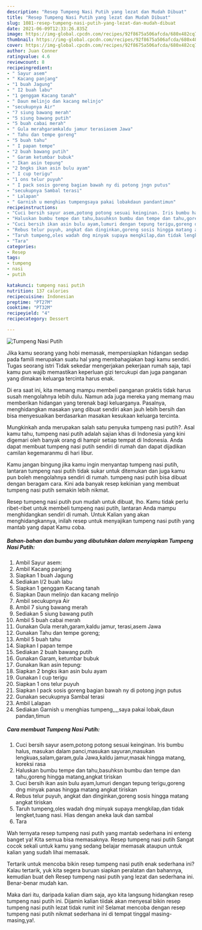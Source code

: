 ```yaml
---
description: "Resep Tumpeng Nasi Putih yang lezat dan Mudah Dibuat"
title: "Resep Tumpeng Nasi Putih yang lezat dan Mudah Dibuat"
slug: 1081-resep-tumpeng-nasi-putih-yang-lezat-dan-mudah-dibuat
date: 2021-06-09T12:33:26.835Z
image: https://img-global.cpcdn.com/recipes/92f8675a506afcda/680x482cq70/tumpeng-nasi-putih-foto-resep-utama.jpg
thumbnail: https://img-global.cpcdn.com/recipes/92f8675a506afcda/680x482cq70/tumpeng-nasi-putih-foto-resep-utama.jpg
cover: https://img-global.cpcdn.com/recipes/92f8675a506afcda/680x482cq70/tumpeng-nasi-putih-foto-resep-utama.jpg
author: Juan Conner
ratingvalue: 4.6
reviewcount: 8
recipeingredient:
- " Sayur asem"
- " Kacang panjang"
- "1 buah Jagung"
- " I2 buah labu"
- "1 genggam Kacang tanah"
- " Daun melinjo dan kacang melinjo"
- "secukupnya Air"
- "7 siung bawang merah"
- "5 siung bawang putih"
- "5 buah cabai merah"
- " Gula merahgaramkaldu jamur terasiasem Jawa"
- " Tahu dan tempe goreng"
- "5 buah tahu"
- " I papan tempe"
- "2 buah bawang putih"
- " Garam ketumbar bubuk"
- " Ikan asin tepung"
- "2 bngks ikan asin bulu ayam"
- " I cup terigu"
- "1 ons telur puyuh"
- " I pack sosis goreng bagian bawah ny di potong jngn putus"
- "secukupnya Sambal terasi"
- " Lalapan"
- " Garnish u menghias tumpengsaya pakai lobakdaun pandantimun"
recipeinstructions:
- "Cuci bersih sayur asem,potong potong sesuai keinginan. Iris bumbu halus, masukan dalam panci,masukan sayuran,masukan lengkuas,salam,garam,gula Jawa,kaldu jamur,masak hingga matang, koreksi rasa"
- "Haluskan bumbu tempe dan tahu,basuhksn bumbu dan tempe dan tahu,goreng hingga matang,angkat tiriskan"
- "Cuci bersih ikan asin bulu ayam,lumuri dengan tepung terigu,goreng dng minyak panas hingga matang angkat tiriskan"
- "Rebus telur puyuh, angkat dan dinginkan,goreng sosis hingga matang angkat tiriskan"
- "Taruh tumpeng,oles wadah dng minyak supaya mengkilap,dan tidak lengket,tuang nasi. Hias dengan aneka lauk dan sambal"
- "Tara"
categories:
- Resep
tags:
- tumpeng
- nasi
- putih

katakunci: tumpeng nasi putih 
nutrition: 137 calories
recipecuisine: Indonesian
preptime: "PT27M"
cooktime: "PT32M"
recipeyield: "4"
recipecategory: Dessert

---
```



![Tumpeng Nasi Putih](https://img-global.cpcdn.com/recipes/92f8675a506afcda/680x482cq70/tumpeng-nasi-putih-foto-resep-utama.jpg)

Jika kamu seorang yang hobi memasak, mempersiapkan hidangan sedap pada famili merupakan suatu hal yang membahagiakan bagi kamu sendiri. Tugas seorang istri Tidak sekedar mengerjakan pekerjaan rumah saja, tapi kamu pun wajib memastikan keperluan gizi tercukupi dan juga panganan yang dimakan keluarga tercinta harus enak.

Di era  saat ini, kita memang mampu membeli panganan praktis tidak harus susah mengolahnya lebih dulu. Namun ada juga mereka yang memang mau memberikan hidangan yang terenak bagi keluarganya. Pasalnya, menghidangkan masakan yang dibuat sendiri akan jauh lebih bersih dan bisa menyesuaikan berdasarkan masakan kesukaan keluarga tercinta. 



Mungkinkah anda merupakan salah satu penyuka tumpeng nasi putih?. Asal kamu tahu, tumpeng nasi putih adalah sajian khas di Indonesia yang kini digemari oleh banyak orang di hampir setiap tempat di Indonesia. Anda dapat membuat tumpeng nasi putih sendiri di rumah dan dapat dijadikan camilan kegemaranmu di hari libur.

Kamu jangan bingung jika kamu ingin menyantap tumpeng nasi putih, lantaran tumpeng nasi putih tidak sukar untuk ditemukan dan juga kamu pun boleh mengolahnya sendiri di rumah. tumpeng nasi putih bisa dibuat dengan beragam cara. Kini ada banyak resep kekinian yang membuat tumpeng nasi putih semakin lebih nikmat.

Resep tumpeng nasi putih pun mudah untuk dibuat, lho. Kamu tidak perlu ribet-ribet untuk membeli tumpeng nasi putih, lantaran Anda mampu menghidangkan sendiri di rumah. Untuk Kalian yang akan menghidangkannya, inilah resep untuk menyajikan tumpeng nasi putih yang mantab yang dapat Kamu coba.

<!--inarticleads1-->

##### Bahan-bahan dan bumbu yang dibutuhkan dalam menyiapkan Tumpeng Nasi Putih:

1. Ambil  Sayur asem:
1. Ambil  Kacang panjang
1. Siapkan 1 buah Jagung
1. Sediakan  I/2 buah labu
1. Siapkan 1 genggam Kacang tanah
1. Siapkan  Daun melinjo dan kacang melinjo
1. Ambil secukupnya Air
1. Ambil 7 siung bawang merah
1. Sediakan 5 siung bawang putih
1. Ambil 5 buah cabai merah
1. Gunakan  Gula merah,garam,kaldu jamur, terasi,asem Jawa
1. Gunakan  Tahu dan tempe goreng;
1. Ambil 5 buah tahu
1. Siapkan  I papan tempe
1. Sediakan 2 buah bawang putih
1. Gunakan  Garam, ketumbar bubuk
1. Gunakan  Ikan asin tepung:
1. Siapkan 2 bngks ikan asin bulu ayam
1. Gunakan  I cup terigu
1. Siapkan 1 ons telur puyuh
1. Siapkan  I pack sosis goreng bagian bawah ny di potong jngn putus
1. Gunakan secukupnya Sambal terasi
1. Ambil  Lalapan
1. Sediakan  Garnish u menghias tumpeng,,,,saya pakai lobak,daun pandan,timun




<!--inarticleads2-->

##### Cara membuat Tumpeng Nasi Putih:

1. Cuci bersih sayur asem,potong potong sesuai keinginan. Iris bumbu halus, masukan dalam panci,masukan sayuran,masukan lengkuas,salam,garam,gula Jawa,kaldu jamur,masak hingga matang, koreksi rasa
1. Haluskan bumbu tempe dan tahu,basuhksn bumbu dan tempe dan tahu,goreng hingga matang,angkat tiriskan
1. Cuci bersih ikan asin bulu ayam,lumuri dengan tepung terigu,goreng dng minyak panas hingga matang angkat tiriskan
1. Rebus telur puyuh, angkat dan dinginkan,goreng sosis hingga matang angkat tiriskan
1. Taruh tumpeng,oles wadah dng minyak supaya mengkilap,dan tidak lengket,tuang nasi. Hias dengan aneka lauk dan sambal
1. Tara




Wah ternyata resep tumpeng nasi putih yang mantab sederhana ini enteng banget ya! Kita semua bisa memasaknya. Resep tumpeng nasi putih Sangat cocok sekali untuk kamu yang sedang belajar memasak ataupun untuk kalian yang sudah lihai memasak.

Tertarik untuk mencoba bikin resep tumpeng nasi putih enak sederhana ini? Kalau tertarik, yuk kita segera buruan siapkan peralatan dan bahannya, kemudian buat deh Resep tumpeng nasi putih yang lezat dan sederhana ini. Benar-benar mudah kan. 

Maka dari itu, daripada kalian diam saja, ayo kita langsung hidangkan resep tumpeng nasi putih ini. Dijamin kalian tiidak akan menyesal bikin resep tumpeng nasi putih lezat tidak rumit ini! Selamat mencoba dengan resep tumpeng nasi putih nikmat sederhana ini di tempat tinggal masing-masing,ya!.

